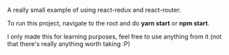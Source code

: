 A really small example of using react-redux and react-router.

To run this project, navigate to the root and do **yarn start** or **npm start**.

I only made this for learning purposes, feel free to use anything from it (not that there's really anything worth taking :P)

